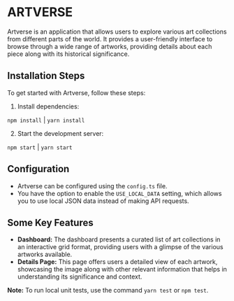 # ARTVERSE

Artverse is an application that allows users to explore various art collections from different parts of the world. It provides a user-friendly interface to browse through a wide range of artworks, providing details about each piece along with its historical significance.

## Installation Steps

To get started with Artverse, follow these steps:

1. Install dependencies:

`npm install` | `yarn install`

2. Start the development server:

`npm start` | `yarn start`

## Configuration

- Artverse can be configured using the `config.ts` file.
- You have the option to enable the `USE_LOCAL_DATA` setting, which allows you to use local JSON data instead of making API requests.

## Some Key Features

- **Dashboard:** The dashboard presents a curated list of art collections in an interactive grid format, providing users with a glimpse of the various artworks available.
- **Details Page:** This page offers users a detailed view of each artwork, showcasing the image along with other relevant information that helps in understanding its significance and context.

**Note:** To run local unit tests, use the command `yarn test` or `npm test`.
